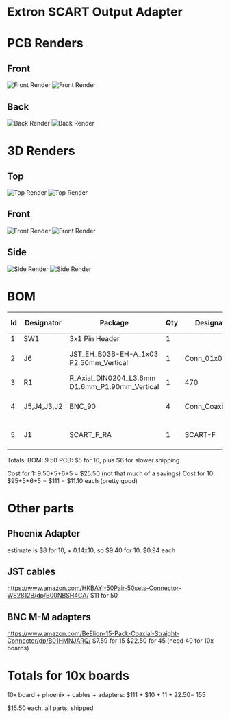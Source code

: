 Extron SCART Output Adapter
==========================

PCB Renders
===========

## Front

![Front Render](images/renders/t-front.png)
![Front Render](images/renders/b-front.png)

## Back

![Back Render](images/renders/t-back.png)
![Back Render](images/renders/b-back.png)

3D Renders
==========

## Top

![Top Render](images/renders/t-3d-top.png)
![Top Render](images/renders/b-3d-top.png)

## Front

![Front Render](images/renders/t-3d-front.png)
![Front Render](images/renders/b-3d-front.png)

## Side

![Side Render](images/renders/t-3d-side.png)
![Side Render](images/renders/b-3d-side.png)

BOM 
===

|Id             | Designator    |Package                                          |Qty   |Designation     |Supplier and ref                                                                                                 | Unit Price | Total |
|---------------|---------------|-------------------------------------------------|------|----------------|-----------------------------------------------------------------------------------------------------------------|------------|-------|
|1              | SW1           |3x1 Pin Header                                   |1     |                | Arrow:                                                                                                          | cheap      |       |
|2              | J6            |JST_EH_B03B-EH-A_1x03 P2.50mm_Vertical           |1     |Conn_01x03_Male | Arrow: https://www.arrow.com/en/products/b2b-xh-a-lf-sn/jst-manufacturing                                       | $0.14      |       |
|3              | R1            |R_Axial_DIN0204_L3.6mm D1.6mm_P1.90mm_Vertical   |1     |470             | Arrow                                                                                                           | cheap      |       |
|4              | J5,J4,J3,J2   |BNC_90                                           |4     |Conn_Coaxial    | Arrow: https://www.arrow.com/en/products/415218-1/te-connectivity                                               | $1.79      | $7.20 |
|5              | J1            |SCART_F_RA                                       |1     |SCART-F         | Console5: https://console5.com/store/female-scart-jp21-through-hole-pcb-mount-21-pin-connector-right-angle.html | $1.79      |       |

Totals:
BOM: 9.50
PCB: $5 for 10, plus $6 for slower shipping

Cost for 1: 9.50+5+6+5 = $25.50 (not that much of a savings)
Cost for 10: $95+5+6+5 = $111 = $11.10 each (pretty good)

Other parts 
===========

Phoenix Adapter
---------------
estimate is $8 for 10, + 0.14x10, so $9.40 for 10. $0.94 each

JST cables 
----------
https://www.amazon.com/HKBAYI-50Pair-50sets-Connector-WS2812B/dp/B00NBSH4CA/ 
$11 for 50

BNC M-M adapters
---------------
https://www.amazon.com/BeElion-15-Pack-Coaxial-Straight-Connector/dp/B01HMNJARQ/ 
$7.59 for 15
$22.50 for 45 (need 40 for 10x boards)

Totals for 10x boards
=====================
10x board + phoenix + cables + adapters: $111 + $10 + $11 + 22.50 = ~$155

$15.50 each, all parts, shipped
